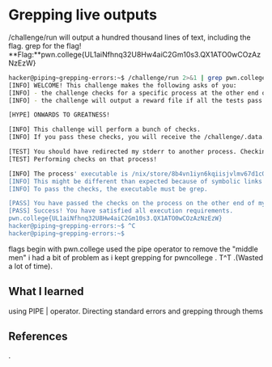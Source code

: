 # Grepping live outputs
/challenge/run will output a hundred thousand lines of text, 
including the flag. grep for the flag!
**Flag:**pwn.college{UL1aiNfhnq32U8Hw4aiC2Gm10s3.QX1ATO0wCOzAzNzEzW}










```bash
hacker@piping~grepping-errors:~$ /challenge/run 2>&1 | grep pwn.college
[INFO] WELCOME! This challenge makes the following asks of you:
[INFO] - the challenge checks for a specific process at the other end of stderr : grep
[INFO] - the challenge will output a reward file if all the tests pass : /challenge/.data.txt

[HYPE] ONWARDS TO GREATNESS!

[INFO] This challenge will perform a bunch of checks.
[INFO] If you pass these checks, you will receive the /challenge/.data.txt file.

[TEST] You should have redirected my stderr to another process. Checking...
[TEST] Performing checks on that process!

[INFO] The process' executable is /nix/store/8b4vn1iyn6kqiisjvlmv67d1c0p3j6wj-gnugrep-3.11/bin/grep.
[INFO] This might be different than expected because of symbolic links (for example, from /usr/bin/python to /usr/bin/python3 to /usr/bin/python3.8).
[INFO] To pass the checks, the executable must be grep.

[PASS] You have passed the checks on the process on the other end of my stderr!
[PASS] Success! You have satisfied all execution requirements.
pwn.college{UL1aiNfhnq32U8Hw4aiC2Gm10s3.QX1ATO0wCOzAzNzEzW}
hacker@piping~grepping-errors:~$ ^C
hacker@piping~grepping-errors:~$ 


```
flags begin with pwn.college
used the pipe operator to remove the "middle men"
i had a bit of problem as i kept grepping for pwncollege . T^T .(Wasted a lot of time).
## What I learned
using PIPE | operator. Directing standard errors and grepping through thems
## References 
.